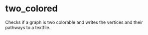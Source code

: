 # two_colored
Checks if a graph is two colorable and writes the vertices and their pathways to a textfile.

